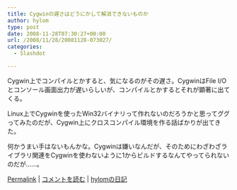 ```yaml
---
title: Cygwinの遅さはどうにかして解消できないものか
author: hylom
type: post
date: 2008-11-28T07:30:27+00:00
url: /2008/11/28/20081128-073027/
categories:
  - Slashdot

---
```

Cygwin上でコンパイルとかすると、気になるのがその遅さ。CygwinはFile I/Oとコンソール画面出力が遅いらしいが、コンパイルとかするとそれが顕著に出てくる。

Linux上でCygwinを使ったWin32バイナリって作れないのだろうかと思ってググってみたのだが、Cygwin上にクロスコンパイル環境を作る話ばかりが出てきた。

何かうまい手はないもんかな。Cygwinは嫌いなんだが、そのためにわざわざライブラリ関連をCygwinを使わないように1からビルドするなんてやってられないのだが……。

  [Permalink][1] |   [コメントを読む][2] |   [hylomの日記][3]

 [1]: http://slashdot.jp/~hylom/journal/459692
 [2]: http://slashdot.jp/~hylom/journal/459692#acomments
 [3]: http://slashdot.jp/~hylom/journal/
